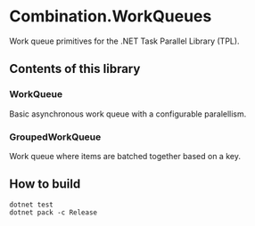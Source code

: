 # Combination.WorkQueues

Work queue primitives for the .NET Task Parallel Library (TPL).

## Contents of this library

### WorkQueue
Basic asynchronous work queue with a configurable paralellism.

### GroupedWorkQueue
Work queue where items are batched together based on a key.

## How to build

    dotnet test
    dotnet pack -c Release
